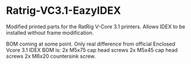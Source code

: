# Ratrig-VC3.1-EazyIDEX
Modified printed parts for the RatRig V-Core 3.1 printers. Allows IDEX to be installed without frame modification.

BOM coming at some point. Only real difference from official Enclosed Vcore 3.1 IDEX BOM is: 
2x M5x75 cap head screws
2x M5x45 cap head screws
2x M6x20 countersink screw.

